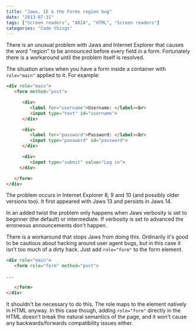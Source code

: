 ```yaml
---
title: "Jaws, IE & the Forms region bug"
date: "2013-07-31"
tags: ["Screen readers", "ARIA", "HTML", "Screen readers"]
categories: "Code things"
---
```


There is an unusual problem with Jaws and Internet Explorer that causes the word "region" to be announced before every field in a form. Fortunately there is a workaround until the problem itself is resolved.

The situation arises when you have a form inside a container with `role="main"` applied to it. For example:

```html
<div role="main">
   <form method="post">

      <div>
         <label for="username">Username: </label><br> 
         <input type="text" id="username">
      </div>

      <div>
         <label for="password">Password: </label><br>
         <input type="password" id="password">
      </div>

      <div>
         <input type="submit" value="Log in">
     </div>

   </form>
</div>
```

The problem occurs in Internet Explorer 8, 9 and 10 (and possibly older versions too). It first appeared with Jaws 13 and persists in Jaws 14.

In an added twist the problem only happens when Jaws verbosity is set to beginner (the default) or intermediate. If verbosity is set to advanced the erroneous announcements don't happen.

There is a workaround that stops Jaws from doing this. Ordinarily it's good to be cautious about hacking around user agent bugs, but in this case it isn't too much of a dirty hack. Just add `role="form"` to the form element.

```html
<div role="main">
   <form role="form" method="post">

...

   </form>
</div>
```

It shouldn't be necessary to do this. The role maps to the element natively in HTML anyway. In this case though, adding `role="form"` directly in the HTML doesn't break the natural semantics of the page, and it won't cause any backwards/forwards compatibility issues either.
